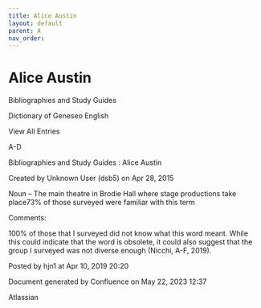 ```yaml
---
title: Alice Austin
layout: default
parent: A
nav_order:
---
```


# Alice Austin

Bibliographies and Study Guides

Dictionary of Geneseo English

View All Entries

A-D

Bibliographies and Study Guides : Alice Austin

Created by  Unknown User (dsb5) on Apr 28, 2015

Noun – The main theatre in Brodie Hall where stage productions take place73% of those surveyed were familiar with this term

Comments:

100% of those that I surveyed did not know what this word meant. While this could indicate that the word is obsolete, it could also suggest that the group I surveyed was not diverse enough (Nicchi, A-F, 2019). 

Posted by hjn1 at Apr 10, 2019 20:20

Document generated by Confluence on May 22, 2023 12:37

Atlassian
